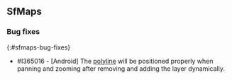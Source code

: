 ## SfMaps

### Bug fixes
{:#sfmaps-bug-fixes}

* \#I365016 - [Android] The [polyline](https://help.syncfusion.com/xamarin/maps/shapetype#polyline) will be positioned properly when panning and zooming after removing and adding the layer dynamically. 